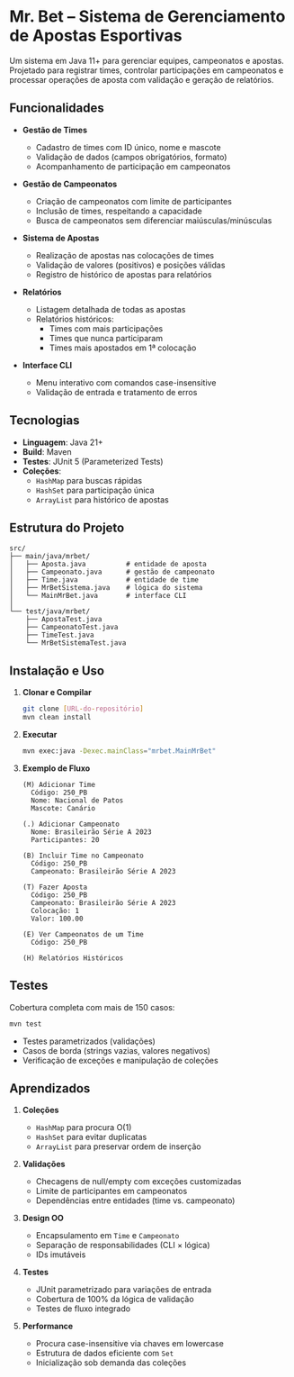 # Mr. Bet – Sistema de Gerenciamento de Apostas Esportivas
Um sistema em Java 11+ para gerenciar equipes, campeonatos e apostas. Projetado para registrar times, controlar participações em campeonatos e processar operações de aposta com validação e geração de relatórios.

## Funcionalidades
- **Gestão de Times**  
  - Cadastro de times com ID único, nome e mascote  
  - Validação de dados (campos obrigatórios, formato)  
  - Acompanhamento de participação em campeonatos  

- **Gestão de Campeonatos**  
  - Criação de campeonatos com limite de participantes  
  - Inclusão de times, respeitando a capacidade  
  - Busca de campeonatos sem diferenciar maiúsculas/minúsculas  

- **Sistema de Apostas**  
  - Realização de apostas nas colocações de times  
  - Validação de valores (positivos) e posições válidas  
  - Registro de histórico de apostas para relatórios  

- **Relatórios**  
  - Listagem detalhada de todas as apostas  
  - Relatórios históricos:
    - Times com mais participações  
    - Times que nunca participaram  
    - Times mais apostados em 1ª colocação  

- **Interface CLI**  
  - Menu interativo com comandos case-insensitive  
  - Validação de entrada e tratamento de erros  

## Tecnologias
- **Linguagem**: Java 21+  
- **Build**: Maven  
- **Testes**: JUnit 5 (Parameterized Tests)  
- **Coleções**:  
  - `HashMap` para buscas rápidas  
  - `HashSet` para participação única  
  - `ArrayList` para histórico de apostas  

## Estrutura do Projeto
```
src/
├── main/java/mrbet/
│   ├── Aposta.java          # entidade de aposta
│   ├── Campeonato.java      # gestão de campeonato
│   ├── Time.java            # entidade de time
│   ├── MrBetSistema.java    # lógica do sistema
│   └── MainMrBet.java       # interface CLI
│
└── test/java/mrbet/
    ├── ApostaTest.java
    ├── CampeonatoTest.java
    ├── TimeTest.java
    └── MrBetSistemaTest.java
```

## Instalação e Uso
1. **Clonar e Compilar**  
   ```bash
   git clone [URL-do-repositório]
   mvn clean install
   ```

2. **Executar**  
   ```bash
   mvn exec:java -Dexec.mainClass="mrbet.MainMrBet"
   ```

3. **Exemplo de Fluxo**  
   ```
   (M) Adicionar Time
     Código: 250_PB
     Nome: Nacional de Patos
     Mascote: Canário

   (.) Adicionar Campeonato
     Nome: Brasileirão Série A 2023
     Participantes: 20

   (B) Incluir Time no Campeonato
     Código: 250_PB
     Campeonato: Brasileirão Série A 2023

   (T) Fazer Aposta
     Código: 250_PB
     Campeonato: Brasileirão Série A 2023
     Colocação: 1
     Valor: 100.00

   (E) Ver Campeonatos de um Time
     Código: 250_PB

   (H) Relatórios Históricos
   ```

## Testes
Cobertura completa com mais de 150 casos:  
```bash
mvn test
```

- Testes parametrizados (validações)  
- Casos de borda (strings vazias, valores negativos)  
- Verificação de exceções e manipulação de coleções  

## Aprendizados
1. **Coleções**  
   - `HashMap` para procura O(1)  
   - `HashSet` para evitar duplicatas
   - `ArrayList` para preservar ordem de inserção

2. **Validações**  
   - Checagens de null/empty com exceções customizadas  
   - Limite de participantes em campeonatos 
   - Dependências entre entidades (time vs. campeonato)  

3. **Design OO**  
   - Encapsulamento em `Time` e `Campeonato`  
   - Separação de responsabilidades (CLI × lógica)  
   - IDs imutáveis  

4. **Testes**  
   - JUnit parametrizado para variações de entrada  
   - Cobertura de 100% da lógica de validação  
   - Testes de fluxo integrado  

5. **Performance**  
   - Procura case-insensitive via chaves em lowercase  
   - Estrutura de dados eficiente com `Set`  
   - Inicialização sob demanda das coleções  

